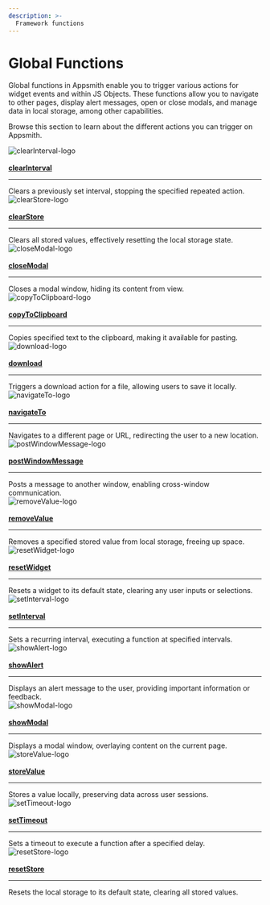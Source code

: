 ```yaml
---
description: >-
  Framework functions
---
```


# Global Functions

Global functions in Appsmith enable you to trigger various actions for widget events and within JS Objects. These functions allow you to navigate to other pages, display alert messages, open or close modals, and manage data in local storage, among other capabilities.

Browse this section to learn about the different actions you can trigger on Appsmith.


<div className="containerGrid">
    <!-- First Row -->
    <div className="containerColumnSampleApp columnGrid column-one" style={{padding: '20px'}}>
        <div className="containerCol">
            <img className="containerImage" src="/img/icons8-close-60.png" alt="clearInterval-logo"/>
        </div> <br/>
        <div className="containerCol">
            <a href="/reference/appsmith-framework/widget-actions/clear-interval"><strong>clearInterval</strong></a>
        </div> <hr/>
        <div className="containerDescription">Clears a previously set interval, stopping the specified repeated action.</div>
        <div className="containerTutorialLink"></div>
    </div>
    <div className="containerColumnSampleApp columnGrid column-one" style={{padding: '20px'}}>
        <div className="containerCol">
            <img className="containerImage" src="/img/clear.png" alt="clearStore-logo"/>
        </div> <br/>
        <div className="containerCol">
            <a href="/reference/appsmith-framework/widget-actions/clear-store"><strong>clearStore</strong></a>
        </div> <hr/>
        <div className="containerDescription">Clears all stored values, effectively resetting the local storage state.</div>
        <div className="containerTutorialLink"></div>
    </div>
    <div className="containerColumnSampleApp columnGrid column-one" style={{padding: '20px'}}>
        <div className="containerCol">
            <img className="containerImage" src="/img/close-window.png" alt="closeModal-logo"/>
        </div> <br/>
        <div className="containerCol">
            <a href="/reference/appsmith-framework/widget-actions/close-modal"><strong>closeModal</strong></a>
        </div> <hr/>
        <div className="containerDescription">Closes a modal window, hiding its content from view.</div>
        <div className="containerTutorialLink"></div>
    </div>
 </div>
   <div className="containerGrid">
    <div className="containerColumnSampleApp columnGrid column-one" style={{padding: '20px'}}>
        <div className="containerCol">
            <img className="containerImage" src="/img/todo-icon.png" alt="copyToClipboard-logo"/>
        </div> <br/>
        <div className="containerCol">
            <a href="/reference/appsmith-framework/widget-actions/copy-to-clipboard"><strong>copyToClipboard</strong></a>
        </div> <hr/>
        <div className="containerDescription">Copies specified text to the clipboard, making it available for pasting.</div>
        <div className="containerTutorialLink"></div>
    </div>
    <div className="containerColumnSampleApp columnGrid column-one" style={{padding: '20px'}}>
        <div className="containerCol">
            <img className="containerImage" src="/img/download-1.png" alt="download-logo"/>
        </div> <br/>
        <div className="containerCol">
            <a href="/reference/appsmith-framework/widget-actions/download"><strong>download</strong></a>
        </div> <hr/>
        <div className="containerDescription">Triggers a download action for a file, allowing users to save it locally.</div>
        <div className="containerTutorialLink"></div>
    </div>
    <div className="containerColumnSampleApp columnGrid column-one" style={{padding: '20px'}}>
        <div className="containerCol">
            <img className="containerImage" src="/img/navigation-64.png" alt="navigateTo-logo"/>
        </div> <br/>
        <div className="containerCol">
            <a href="/reference/appsmith-framework/widget-actions/navigate-to"><strong>navigateTo</strong></a>
        </div> <hr/>
        <div className="containerDescription">Navigates to a different page or URL, redirecting the user to a new location.</div>
        <div className="containerTutorialLink"></div>
    </div>
     </div>
   <div className="containerGrid">
    <div className="containerColumnSampleApp columnGrid column-one" style={{padding: '20px'}}>
        <div className="containerCol">
            <img className="containerImage" src="/img/window-64.png" alt="postWindowMessage-logo"/>
        </div> <br/>
        <div className="containerCol">
            <a href="/reference/appsmith-framework/widget-actions/post-message"><strong>postWindowMessage</strong></a>
        </div> <hr/>
        <div className="containerDescription">Posts a message to another window, enabling cross-window communication.</div>
        <div className="containerTutorialLink"></div>
    </div>
    <div className="containerColumnSampleApp columnGrid column-one" style={{padding: '20px'}}>
        <div className="containerCol">
            <img className="containerImage" src="/img/remove-file.png" alt="removeValue-logo"/>
        </div> <br/>
        <div className="containerCol">
            <a href="/reference/appsmith-framework/widget-actions/remove-value"><strong>removeValue</strong></a>
        </div> <hr/>
        <div className="containerDescription">Removes a specified stored value from local storage, freeing up space.</div>
        <div className="containerTutorialLink"></div>
    </div>
    <div className="containerColumnSampleApp columnGrid column-one" style={{padding: '20px'}}>
        <div className="containerCol">
            <img className="containerImage" src="/img/circular.png" alt="resetWidget-logo"/>
        </div> <br/>
        <div className="containerCol">
            <a href="/reference/appsmith-framework/widget-actions/reset-widget"><strong>resetWidget</strong></a>
        </div> <hr/>
        <div className="containerDescription">Resets a widget to its default state, clearing any user inputs or selections.</div>
        <div className="containerTutorialLink"></div>
    </div>
     </div>
   <div className="containerGrid">
    <div className="containerColumnSampleApp columnGrid column-one" style={{padding: '20px'}}>
        <div className="containerCol">
            <img className="containerImage" src="/img/interval.png" alt="setInterval-logo"/>
        </div> <br/>
        <div className="containerCol">
            <a href="/reference/appsmith-framework/widget-actions/intervals-time-events"><strong>setInterval</strong></a>
        </div> <hr/>
        <div className="containerDescription">Sets a recurring interval, executing a function at specified intervals.</div>
        <div className="containerTutorialLink"></div>
    </div>
    <div className="containerColumnSampleApp columnGrid column-one" style={{padding: '20px'}}>
        <div className="containerCol">
            <img className="containerImage" src="/img/bell-64.png" alt="showAlert-logo"/>
        </div> <br/>
        <div className="containerCol">
            <a href="/reference/appsmith-framework/widget-actions/show-alert"><strong>showAlert</strong></a>
        </div> <hr/>
        <div className="containerDescription">Displays an alert message to the user, providing important information or feedback.</div>
        <div className="containerTutorialLink"></div>
    </div>
    <div className="containerColumnSampleApp columnGrid column-one" style={{padding: '20px'}}>
        <div className="containerCol">
            <img className="containerImage" src="/img/window.png" alt="showModal-logo"/>
        </div> <br/>
        <div className="containerCol">
            <a href="/reference/appsmith-framework/widget-actions/show-modal"><strong>showModal</strong></a>
        </div> <hr/>
        <div className="containerDescription">Displays a modal window, overlaying content on the current page.</div>
        <div className="containerTutorialLink"></div>
    </div>
     </div>
   <div className="containerGrid">
    <div className="containerColumnSampleApp columnGrid column-one" style={{padding: '20px'}}>
        <div className="containerCol">
            <img className="containerImage" src="/img/floppy-disk.png" alt="storeValue-logo"/>
        </div> <br/>
        <div className="containerCol">
            <a href="/reference/appsmith-framework/widget-actions/store-value"><strong>storeValue</strong></a>
        </div> <hr/>
        <div className="containerDescription">Stores a value locally, preserving data across user sessions.</div>
        <div className="containerTutorialLink"></div>
    </div>
    <div className="containerColumnSampleApp columnGrid column-one" style={{padding: '20px'}}>
        <div className="containerCol">
            <img className="containerImage" src="/img/interval.png" alt="setTimeout-logo"/>
        </div> <br/>
        <div className="containerCol">
            <a href="/reference/appsmith-framework/widget-actions/timeout-events"><strong>setTimeout</strong></a>
        </div> <hr/>
        <div className="containerDescription">Sets a timeout to execute a function after a specified delay.</div>
        <div className="containerTutorialLink"></div>
    </div>
    <div className="containerColumnSampleApp columnGrid column-one" style={{padding: '20px'}}>
        <div className="containerCol">
            <img className="containerImage" src="/img/go-back.png" alt="resetStore-logo"/>
        </div> <br/>
        <div className="containerCol">
            <a href="/reference/appsmith-framework/widget-actions/reset-store"><strong>resetStore</strong></a>
        </div> <hr/>
        <div className="containerDescription">Resets the local storage to its default state, clearing all stored values.</div>
        <div className="containerTutorialLink"></div>
    </div>
</div>